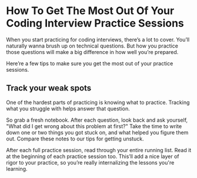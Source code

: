 # How To Get The Most Out Of Your Coding Interview Practice Sessions

When you start practicing for coding interviews, there’s a lot to cover. You’ll naturally wanna brush up on technical 
questions. But how you practice those questions will make a big difference in how well you’re prepared.

Here’re a few tips to make sure you get the most out of your practice sessions.

## Track your weak spots

One of the hardest parts of practicing is knowing what to practice. Tracking what you struggle with helps answer that 
question.

So grab a fresh notebook. After each question, look back and ask yourself, "What did I get wrong about this problem at 
first?" Take the time to write down one or two things you got stuck on, and what helped you figure them out. Compare 
these notes to our tips for getting unstuck.

After each full practice session, read through your entire running list. Read it at the beginning of each practice 
session too. This’ll add a nice layer of rigor to your practice, so you’re really internalizing the lessons you're 
learning.
